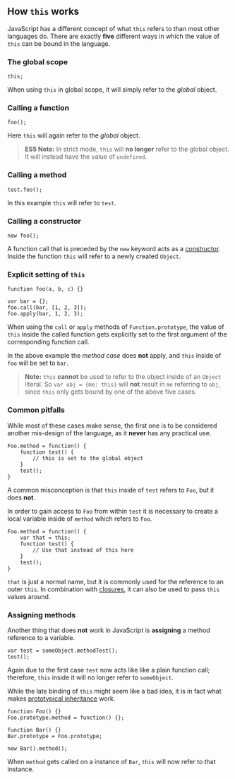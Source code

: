 ## How `this` works

JavaScript has a different concept of what `this` refers to than most other
languages do. There are exactly **five** different ways in which the value of `this` 
can be bound in the language.

### The global scope

    this;

When using `this` in global scope, it will simply refer to the *global* object.


### Calling a function

    foo();

Here `this` will again refer to the *global* object.

> **ES5 Note:** In strict mode, `this` will **no longer** refer to the global object. 
> It will instead have the value of `undefined`.

### Calling a method

    test.foo(); 

In this example `this` will refer to `test`.

### Calling a constructor

    new foo(); 

A function call that is preceded by the `new` keyword acts as
a [constructor](#constructors). Inside the function `this` will refer to a newly
created `Object`.

### Explicit setting of `this`

    function foo(a, b, c) {}
                          
    var bar = {};
    foo.call(bar, [1, 2, 3]);
    foo.apply(bar, 1, 2, 3);

When using the `call` or `apply` methods of `Function.prototype`, the value of
`this` inside the called function gets explicitly set to the first argument of
the corresponding function call.

In the above example the *method case* does **not** apply, and `this` inside of 
`foo` will be set to `bar`.

> **Note:** `this` **cannot** be used to refer to the object inside of an `Object`
> literal. So `var obj = {me: this}` will **not** result in `me` referring to
> `obj`, since `this` only gets bound by one of the above five cases.

### Common pitfalls

While most of these cases make sense, the first one is to be considered another
mis-design of the language, as it **never** has any practical use.

    Foo.method = function() {
        function test() {
            // this is set to the global object
        }
        test();
    }

A common misconception is that `this` inside of `test` refers to `Foo`, but it 
does **not**.

In order to gain access to `Foo` from within `test` it is necessary to create a 
local variable inside of `method` which refers to `Foo`.

    Foo.method = function() {
        var that = this;
        function test() {
            // Use that instead of this here
        }
        test();
    }

`that` is just a normal name, but it is commonly used for the reference to an 
outer `this`. In combination with [closures](#closures), it can also be used to 
pass `this` values around.

### Assigning methods

Another thing that does **not** work in JavaScript is **assigning** a method
reference to a variable.

    var test = someObject.methodTest();
    test();

Again due to the first case `test` now acts like like a plain function call;
therefore, `this` inside it will no longer refer to `someObject`.

While the late binding of `this` might seem like a bad idea, it is in fact what
makes [prototypical inheritance](#prototype) work. 

    function Foo() {}
    Foo.prototype.method = function() {};

    function Bar() {}
    Bar.prototype = Foo.prototype;

    new Bar().method();

When `method` gets called on a instance of `Bar`, `this` will now refer to that
instance. 

